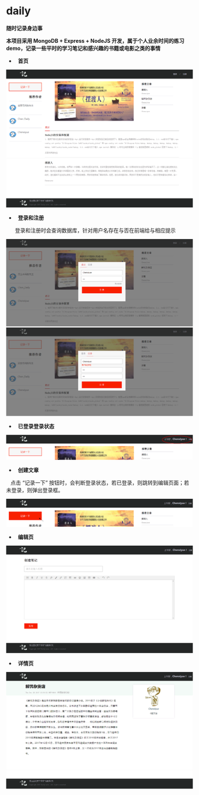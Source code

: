 # daily
**随时记录身边事**

**本项目采用 MongoDB + Express + NodeJS 开发，属于个人业余时间的练习demo，记录一些平时的学习笔记和感兴趣的书籍或电影之类的事情**

*   **首页**

![页面截图](https://github.com/chenxiyue/daily/blob/master/Screenshots/cut-1.png)
![页面截图](https://github.com/chenxiyue/daily/blob/master/Screenshots/cut-2.png)

*   **登录和注册** <br>

    登录和注册时会查询数据库，针对用户名存在与否在前端给与相应提示

![页面截图](https://github.com/chenxiyue/daily/blob/master/Screenshots/cut-3.png)
![页面截图](https://github.com/chenxiyue/daily/blob/master/Screenshots/cut-4.png)

*   **已登录登录状态**

![页面截图](https://github.com/chenxiyue/daily/blob/master/Screenshots/cut-5.png)

*   **创建文章**

    点击 “记录一下” 按钮时，会判断登录状态，若已登录，则跳转到编辑页面；若未登录，则弹出登录框。

![页面截图](https://github.com/chenxiyue/daily/blob/master/Screenshots/cut-6.png)

*   **编辑页**

![页面截图](https://github.com/chenxiyue/daily/blob/master/Screenshots/cut-7.png)
![页面截图](https://github.com/chenxiyue/daily/blob/master/Screenshots/cut-8.png)

*   **详情页**

![页面截图](https://github.com/chenxiyue/daily/blob/master/Screenshots/cut-9.png)
![页面截图](https://github.com/chenxiyue/daily/blob/master/Screenshots/cut-10.png)
